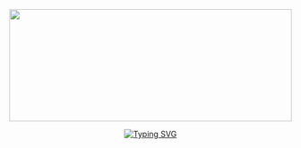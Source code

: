 <img src ="https://t3.ftcdn.net/jpg/06/17/88/90/360_F_617889061_ZO5zsPTfTmxTfcMG8spbnPHf4wfJMGLY.jpg](https://png.pngtree.com/background/20210711/original/pngtree-dark-vector-abstract-background-picture-image_1159556.jpg](https://w0.peakpx.com/wallpaper/345/246/HD-wallpaper-texture-black-texture-hexagons-modern-textures.jpg))" width=100% height=200>
<p align="center">
<a href="https://git.io/typing-svg"><img src="https://readme-typing-svg.demolab.com?font=Cooper+Black&size=20&duration=5007&pause=1000&color=08A045&random=false&center=true&width=435&lines=Hi+there,+I+am+Devindi+Peiris ;Undergraduate+at+University+of+Moratuwa;Front-end+Developer;+Active+Learner;+Tech+enthusiast" alt="Typing SVG" /></a>
</p>

  


<!--
**DevindiPeiris/DevindiPeiris** is a ✨ _special_ ✨ repository because its `README.md` (this file) appears on your GitHub profile.

Here are some ideas to get you started:

- 🔭 I’m currently working on ...
- 🌱 I’m currently learning ...
- 👯 I’m looking to collaborate on ...
- 🤔 I’m looking for help with ...
- 💬 Ask me about ...
- 📫 How to reach me: ...
- 😄 Pronouns: ...
- ⚡ Fun fact: ...
-->
